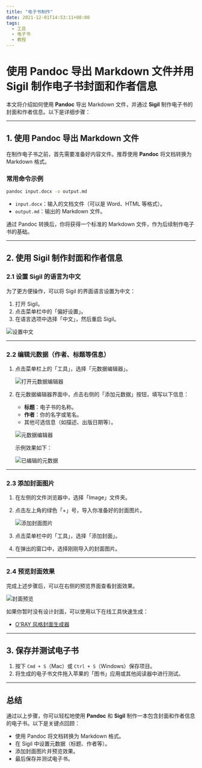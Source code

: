 ```yaml
---
title: "电子书制作"
date: 2021-12-01T14:53:11+08:00
tags:
  - 工具
  - 电子书
  - 教程
---
```


# 使用 Pandoc 导出 Markdown 文件并用 Sigil 制作电子书封面和作者信息

本文将介绍如何使用 **Pandoc** 导出 Markdown 文件，并通过 **Sigil** 制作电子书的封面和作者信息。以下是详细步骤：

---

## 1. 使用 Pandoc 导出 Markdown 文件

在制作电子书之前，首先需要准备好内容文件。推荐使用 **Pandoc** 将文档转换为 Markdown 格式。

### 常用命令示例
```bash
pandoc input.docx -o output.md
```

- `input.docx`：输入的文档文件（可以是 Word、HTML 等格式）。
- `output.md`：输出的 Markdown 文件。

通过 Pandoc 转换后，你将获得一个标准的 Markdown 文件，作为后续制作电子书的基础。

---

## 2. 使用 Sigil 制作封面和作者信息

### 2.1 设置 Sigil 的语言为中文
为了更方便操作，可以将 Sigil 的界面语言设置为中文：
1. 打开 Sigil。
2. 点击菜单栏中的「偏好设置」。
3. 在语言选项中选择「中文」，然后重启 Sigil。

![设置中文](https://pic2.zhimg.com/80/v2-0c9dda859335efbf7437236773c661f5_1440w.webp)

---

### 2.2 编辑元数据（作者、标题等信息）
1. 点击菜单栏上的「工具」，选择「元数据编辑器」。
   
   ![打开元数据编辑器](https://pic1.zhimg.com/80/v2-32d42d713ae5dff16ca6c61dab9c6d10_1440w.webp)

2. 在元数据编辑器界面中，点击右侧的「添加元数据」按钮，填写以下信息：
   - **标题**：电子书的名称。
   - **作者**：你的名字或笔名。
   - 其他可选信息（如描述、出版日期等）。

   ![元数据编辑器](https://pic1.zhimg.com/80/v2-53b428d58915ba9078bb0a2c3cd3076c_1440w.webp)

   示例效果如下：

   ![已编辑的元数据](https://pic3.zhimg.com/80/v2-59dd09a60aa5cbdba51a508ab45d7aae_1440w.webp)

---

### 2.3 添加封面图片
1. 在左侧的文件浏览器中，选择「Image」文件夹。
2. 点击左上角的绿色「+」号，导入你准备好的封面图片。
   
   ![添加封面图片](https://pic3.zhimg.com/80/v2-28ce5e5101665ddadfe3371d64061a82_1440w.webp)

3. 点击菜单栏中的「工具」，选择「添加封面」。
4. 在弹出的窗口中，选择刚刚导入的封面图片。

---

### 2.4 预览封面效果
完成上述步骤后，可以在右侧的预览界面查看封面效果。

![封面预览](https://pic4.zhimg.com/80/v2-7e8ccc8f040e88d0b38bf01d02e08fff_1440w.webp)

如果你暂时没有设计封面，可以使用以下在线工具快速生成：
- [O'RAY 风格封面生成器](https://orly.nanmu.me/)

---

## 3. 保存并测试电子书

1. 按下 `Cmd + S`（Mac）或 `Ctrl + S`（Windows）保存项目。
2. 将生成的电子书文件拖入苹果的「图书」应用或其他阅读器中进行测试。

---

## 总结

通过以上步骤，你可以轻松地使用 **Pandoc** 和 **Sigil** 制作一本包含封面和作者信息的电子书。以下是关键点回顾：
- 使用 Pandoc 将文档转换为 Markdown 格式。
- 在 Sigil 中设置元数据（标题、作者等）。
- 添加封面图片并预览效果。
- 最后保存并测试电子书。